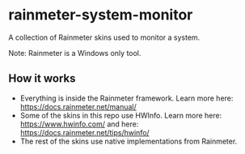 # rainmeter-system-monitor
A collection of Rainmeter skins used to monitor a system.

Note: Rainmeter is a Windows only tool.

## How it works
- Everything is inside the Rainmeter framework. Learn more here: https://docs.rainmeter.net/manual/
- Some of the skins in this repo use HWInfo. Learn more here: https://www.hwinfo.com/ and here: https://docs.rainmeter.net/tips/hwinfo/
- The rest of the skins use native implementations from Rainmeter.
